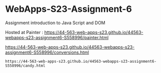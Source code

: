 
# WebApps-S23-Assignment-6
Assignment introduction to Java Script and DOM

Hosted at Painter :  https://44-563-web-apps-s23.github.io/44563-webapps-s23-assignment6-S558996/painter.html
 
   https://44-563-web-apps-s23.github.io/44563-webapps-s23-assignment6-S558996/conversions.html

    https://44-563-web-apps-s23.github.io/44563-webapps-s23-assignment6-S558996/candy.html